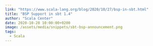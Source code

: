 ```yaml
---
link: "https://www.scala-lang.org/blog/2020/10/27/bsp-in-sbt.html"
title: "BSP Support in sbt 1.4"
author: "Scala Center"
date: 2020-10-28 10:00:00+0200
image: /assets/media/snippets/sbt-bsp-announcement.png
tags:
  - Scala
---
```

